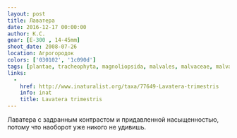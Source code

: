 ```yaml
---
layout: post
title: Лаватера
date: 2016-12-17 00:00:00
author: К.С.
gear: [E-300 , 14-45mm]
shoot_date: 2008-07-26
location: Агрогородок
colors: ['030102', '1c090d']
tags: [plantae, tracheophyta, magnoliopsida, malvales, malvaceae, malva, malva trimestris]
links:
  -
    href: http://www.inaturalist.org/taxa/77649-Lavatera-trimestris
    info: inat
    title: Lavatera trimestris
---
```


Лаватера с задранным контрастом и придавленной насыщенностью, потому что наоборот уже никого не удивишь.
